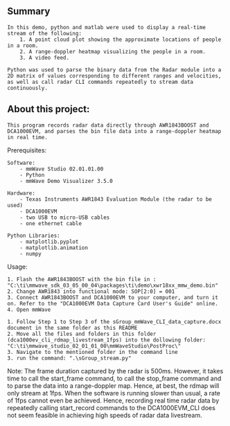 ## Summary
    In this demo, python and matlab were used to display a real-time stream of the following:
        1. A point cloud plot showing the approximate locations of people in a room.
        2. A range-doppler heatmap visualizing the people in a room.
        3. A video feed.
    
    Python was used to parse the binary data from the Radar module into a 2D matrix of values corresponding to different ranges and velocities, as well as call radar CLI commands repeatedly to stream data continuously.

## About this project:

    This program records radar data directly through AWR1843BOOST and DCA1000EVM, and parses the bin file data into a range-doppler heatmap in real time.


Prerequisites:

    Software:
        - mmWave Studio 02.01.01.00 
        - Python
        - mmWave Demo Visualizer 3.5.0

    Hardware:
        - Texas Instruments AWR1843 Evaluation Module (the radar to be used)
        - DCA1000EVM
        - two USB to micro-USB cables
        - one ethernet cable

    Python Libraries:
        - matplotlib.pyplot
        - matplotlib.animation
        - numpy


Usage:

    1. Flash the AWR1843BOOST with the bin file in : "C:\ti\mmwave_sdk_03_05_00_04\packages\ti\demo\xwr18xx_mmw_demo.bin"
    2. Change AWR1843 into functional mode: SOP[2:0] = 001
    3. Connect AWR1843BOOST and DCA1000EVM to your computer, and turn it on. Refer to the "DCA1000EVM Data Capture Card User's Guide" online.
    4. Open mmWave

    1. Follow Step 1 to Step 3 of the sGroup_mmWave_CLI_data_capture.docx document in the same folder as this README
    2. Move all the files and folders in this folder (dca1000ev_cli_rdmap_livestream_1fps) into the dollowing folder: "C:\ti\mmwave_studio_02_01_01_00\mmWaveStudio\PostProc\"
    3. Navigate to the mentioned folder in the command line
    3. run the command: ".\sGroup_stream.py"


Note: The frame duration captured by the radar is 500ms. However, it takes time to call the start_frame command, to call the stop_frame command and to parse the data into a range-doppler map. Hence, at best, the rdmap will only stream at 1fps. When the software is running slower than usual, a rate of 1fps cannot even be achieved. Hence, recording real time radar data by repeatedly calling start_record commands to the DCA1000EVM_CLI does not seem feasible in achieving high speeds of radar data livestream.
